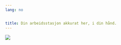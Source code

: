```yaml
---
lang: no


title: Din arbeidsstasjon akkurat her, i din hånd.
---
```


<img src="Images/earth.png" />




